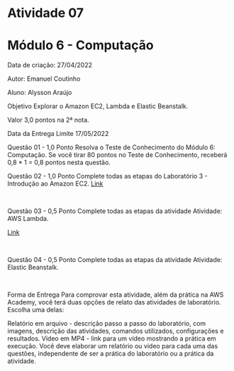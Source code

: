 # Atividade 07
# Módulo 6 - Computação
Data de criação: 27/04/2022

Autor: Emanuel Coutinho

Aluno: Alysson Araújo

Objetivo
Explorar o Amazon EC2, Lambda e Elastic Beanstalk.

Valor
3,0 pontos na 2ª nota.

Data da Entrega Limite
17/05/2022

Questão 01 - 1,0 Ponto
Resolva o Teste de Conhecimento do Módulo 6: Computação. Se você tirar 80 pontos no Teste de Conhecimento, receberá 0,8 * 1 = 0,8 pontos nesta questão.

Questão 02 - 1,0 Ponto
Complete todas as etapas do Laboratório 3 - Introdução ao Amazon EC2.
[Link](https://drive.google.com/file/d/1CYZ8IPVYXLIhLCdhZIHGnZtFFGgHYwhR/view?usp=sharing)

<br>

Questão 03 - 0,5 Ponto
Complete todas as etapas da atividade Atividade: AWS Lambda.

[Link](https://drive.google.com/file/d/1U6DFxfjo4xOn2X26kneOVQ8LsIhTiN_C/view?usp=sharing)

<br>

Questão 04 - 0,5 Ponto
Complete todas as etapas da atividade Atividade: Elastic Beanstalk.

<br>

Forma de Entrega
Para comprovar esta atividade, além da prática na AWS Academy, você terá duas opções de relato das atividades de laboratório. Escolha uma delas:

Relatório em arquivo - descrição passo a passo do laboratório, com imagens, descrição das atividades, comandos utilizados, configurações e resultados.
Vídeo em MP4 - link para um vídeo mostrando a prática em execução.
Você deve elaborar um relatório ou vídeo para cada uma das questões, independente de ser a prática do laboratório ou a prática da atividade.
